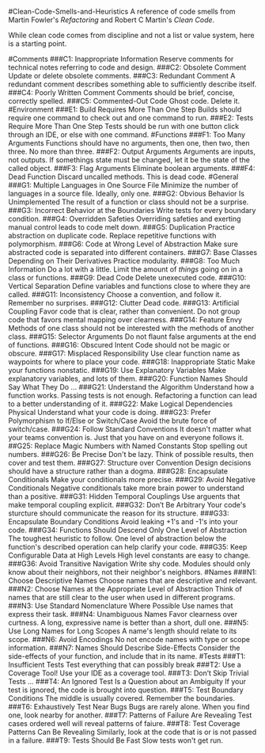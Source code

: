 #Clean-Code-Smells-and-Heuristics
A reference of code smells from Martin Fowler's *Refactoring* and Robert C Martin's *Clean Code*.

While clean code comes from discipline and not a list or value system, here is a starting point.


#Comments
###C1: Inappropriate Information
Reserve comments for technical notes referring to code and design. 
###C2: Obsolete Comment
Update or delete obsolete comments.
###C3: Redundant Comment
A redundant comment describes something able to sufficiently describe itself.
###C4: Poorly Written Comment
Comments should be brief, concise, correctly spelled.
###C5: Commented-Out Code
Ghost code. Delete it.
#Environment
###E1: Build Requires More Than One Step
Builds should require one command to check out and one command to run.
###E2: Tests Require More Than One Step
Tests should be run with one button click through an IDE, or else with one command. 
#Functions
###F1: Too Many Arguments
Functions should have no arguments, then one, then two, then three. No more than three. 
###F2: Output Arguments
Arguments are inputs, not outputs. If somethings state must be changed, let it be the state of the called object. 
###F3: Flag Arguments
Eliminate boolean arguments.
###F4: Dead Function
Discard uncalled methods. This is dead code.
#General
###G1: Multiple Languages in One Source File
Minimize the number of languages in a source file. Ideally, only one.
###G2: Obvious Behavior Is Unimplemented
The result of a function or class should not be a surprise.
###G3: Incorrect Behavior at the Boundaries
Write tests for every boundary condition.
###G4: Overridden Safeties
Overriding safeties and exerting manual control leads to code melt down.
###G5: Duplication
Practice abstraction on duplicate code. Replace repetitive functions with polymorphism.
###G6: Code at Wrong Level of Abstraction
Make sure abstracted code is separated into different containers.
###G7: Base Classes Depending on Their Derivatives
Practice modularity.
###G8: Too Much Information
Do a lot with a little. Limit the amount of *things* going on in a class or functions.
###G9: Dead Code
Delete unexecuted code.
###G10: Vertical Separation
Define variables and functions close to where they are called.
###G11: Inconsistency
Choose a convention, and follow it. Remember no surprises.
###G12: Clutter
Dead code.
###G13: Artificial Coupling
Favor code that is clear, rather than convenient. Do not group code that favors mental mapping over clearness.
###G14: Feature Envy
Methods of one class should not be interested with the methods of another class.
###G15: Selector Arguments
Do not flaunt false arguments at the end of functions.
###G16: Obscured Intent
Code should not be magic or obscure.
###G17: Misplaced Responsibility
Use clear function name as waypoints for where to place your code.
###G18: Inappropriate Static
Make your functions nonstatic.
###G19: Use Explanatory Variables
Make explanatory variables, and lots of them.
###G20: Function Names Should Say What They Do
...
###G21: Understand the Algorithm
Understand how a function works. Passing tests is not enough. Refactoring a function can lead to a better understanding of it.
###G22: Make Logical Dependencies Physical
Understand what your code is doing.
###G23: Prefer Polymorphism to If/Else or Switch/Case
Avoid the brute force of switch/case. 
###G24: Follow Standard Conventions
It doesn't matter what your teams convention is. Just that you have on and everyone follows it.
##G25: Replace Magic Numbers with Named Constants
Stop spelling out numbers.
###G26: Be Precise
Don't be lazy. Think of possible results, then cover and test them.
###G27: Structure over Convention
Design decisions should have a structure rather than a dogma.
###G28: Encapsulate Conditionals
Make your conditionals more precise.
###G29: Avoid Negative Conditionals
Negative conditionals take more brain power to understand than a positive. 
###G31: Hidden Temporal Couplings
Use arguents that make temporal coupling explicit.
###G32: Don’t Be Arbitrary
Your code's sturcture should communicate the reason for its structure.
###G33: Encapsulate Boundary Conditions
Avoid leaking +1's and -1's into your code.
###G34: Functions Should Descend Only One Level of Abstraction
The toughest heuristic to follow. One level of abstraction below the function's described operation can help clarify your code.
###G35: Keep Configurable Data at High Levels
High level constants are easy to change.
###G36: Avoid Transitive Navigation
Write shy code. Modules should only know about their neighbors, not their neighbor's neighbors.
#Names
###N1: Choose Descriptive Names
Choose names that are descriptive and relevant.
###N2: Choose Names at the Appropriate Level of Abstraction
Think of names that are still clear to the user when used in different programs.
###N3: Use Standard Nomenclature Where Possible
Use names that express their task.
###N4: Unambiguous Names
Favor clearness over curtness. A long, expressive name is better than a short, dull one.
###N5: Use Long Names for Long Scopes
A name's length should relate to its scope.
###N6: Avoid Encodings
No not encode names with type or scope information.
###N7: Names Should Describe Side-Effects
Consider the side-effects of your function, and include that in its name.
#Tests
###T1: Insufficient Tests
Test everything that can possibly break
###T2: Use a Coverage Tool!
Use your IDE as a coverage tool.
###T3: Don’t Skip Trivial Tests
...
###T4: An Ignored Test Is a Question about an Ambiguity
If your test is ignored, the code is brought into question.
###T5: Test Boundary Conditions
The middle is usually covered. Remember the boundaries.
###T6: Exhaustively Test Near Bugs
Bugs are rarely alone. When you find one, look nearby for another.
###T7: Patterns of Failure Are Revealing
Test cases ordered well will reveal patterns of faiure.
###T8: Test Coverage Patterns Can Be Revealing
Similarly, look at the code that is or is not passed in a failure.
###T9: Tests Should Be Fast
Slow tests won't get run.
